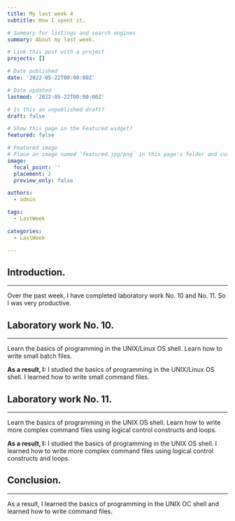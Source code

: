 ```yaml
---
title: My last week 4
subtitle: How I spent it.

# Summary for listings and search engines
summary: About my last week.

# Link this post with a project
projects: []

# Date published
date: '2022-05-22T00:00:00Z'

# Date updated
lastmod: '2022-05-22T00:00:00Z'

# Is this an unpublished draft?
draft: false

# Show this page in the Featured widget?
featured: false

# Featured image
# Place an image named `featured.jpg/png` in this page's folder and customize its options here.
image:
  focal_point: ''
  placement: 2
  preview_only: false

authors:
  - admin

tags:
  - LastWeek

categories:
  - LastWeek

---
```


## <b>Introduction.</b>
<hr>

Over the past week, I have completed laboratory work No. 10 and No. 11. So I was very productive.

## <b>Laboratory work No. 10.</b>
<hr>

Learn the basics of programming in the UNIX/Linux OS shell. Learn how to write
small batch files.

**As a result, I:**
I studied the basics of programming in the UNIX/Linux OS shell. I learned how to write
small command files.

## <b>Laboratory work No. 11.</b>
<hr>

Learn the basics of programming in the UNIX OS shell. Learn how to write more
complex command files using logical control constructs
and loops.

**As a result, I:**
I studied the basics of programming in the UNIX OS shell. I learned how to write more
complex command files using logical control constructs
and loops.

## <b>Conclusion.</b>
<hr>

As a result, I learned the basics of programming in the UNIX OC shell and learned how to write command files.